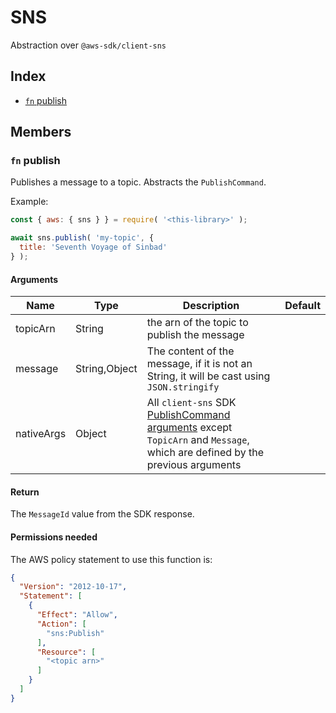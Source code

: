 # SNS

Abstraction over `@aws-sdk/client-sns`

## Index
- [`fn` publish](#fn-publish)

## Members

### `fn` publish

Publishes a message to a topic. Abstracts the `PublishCommand`.

Example:
```js
const { aws: { sns } } = require( '<this-library>' );

await sns.publish( 'my-topic', {
  title: 'Seventh Voyage of Sinbad'
} );
```

#### Arguments

|Name|Type|Description|Default|
|---|---|---|---|
|topicArn|String|the arn of the topic to publish the message||
|message|String,Object|The content of the message, if it is not an String, it will be cast using `JSON.stringify`||
|nativeArgs|Object|All `client-sns` SDK [PublishCommand arguments](#https://docs.aws.amazon.com/AWSJavaScriptSDK/v3/latest/Package/-aws-sdk-client-sns/Class/PublishCommand/) except `TopicArn` and `Message`, which are defined by the previous arguments||

#### Return

The `MessageId` value from the SDK response.

#### Permissions needed

The AWS policy statement to use this function is:

```json
{
  "Version": "2012-10-17",
  "Statement": [
    {
      "Effect": "Allow",
      "Action": [
        "sns:Publish"
      ],
      "Resource": [
        "<topic arn>"
      ]
    }
  ]
}
```
